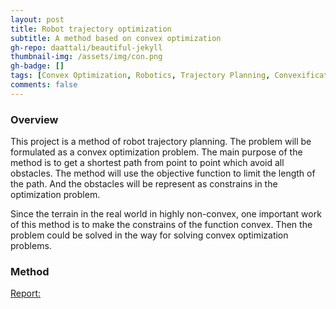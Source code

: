 ```yaml
---
layout: post
title: Robot trajectory optimization
subtitle: A method based on convex optimization
gh-repo: daattali/beautiful-jekyll
thumbnail-img: /assets/img/con.png
gh-badge: []
tags: [Convex Optimization, Robotics, Trajectory Planning, Convexification]
comments: false
---
```


### Overview

This project is a method of robot trajectory planning. The problem will be formulated as a convex optimization problem. The main purpose of the method is to get a shortest path from point to point which avoid all obstacles. The method will use the objective function to limit the length of the path. And the obstacles will be represent as constrains in the optimization problem.

Since the terrain in the real world in highly non-convex, one important work of this method is to make the constrains of the function convex. Then the problem could be solved in the way for solving convex optimization problems.

### Method

[Report:](./assets/img/IEEE_Conference_Template.pdf)


